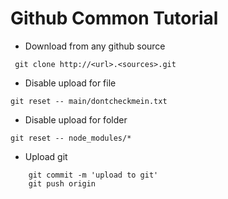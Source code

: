 # Github Common Tutorial

- Download from any github source

``` git clone http://<url>.<sources>.git```

- Disable upload for file

``` git reset -- main/dontcheckmein.txt ```

- Disable upload for folder

``` git reset -- node_modules/* ```

- Upload git

``` git add .
    git commit -m 'upload to git'
    git push origin
```
